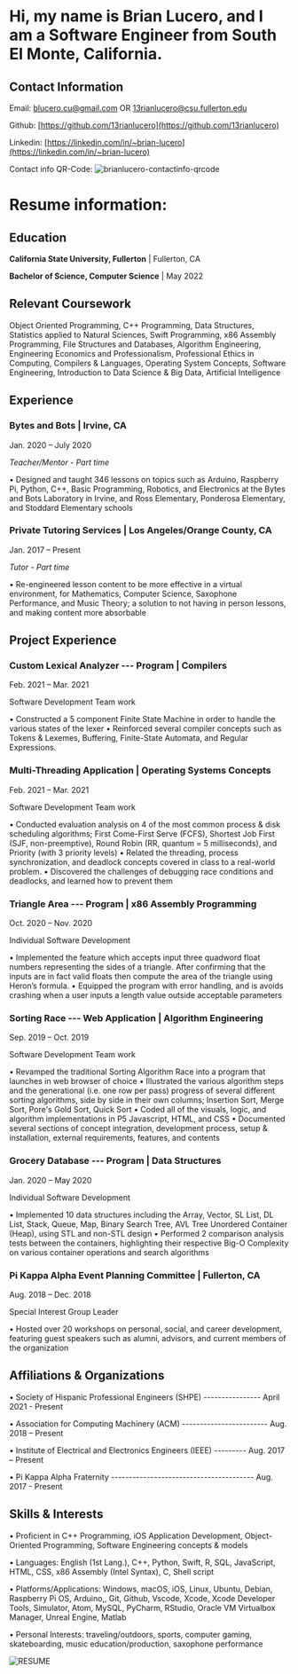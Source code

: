 # Hi, my name is Brian Lucero, and I am a Software Engineer from South El Monte, California.

## Contact Information
Email: blucero.cu@gmail.com OR 13rianlucero@csu.fullerton.edu

Github: [https://github.com/13rianlucero](https://github.com/13rianlucero)

Linkedin: [https://linkedin.com/in/~brian-lucero](https://linkedin.com/in/~brian-lucero)

Contact info QR-Code:
![brianlucero-contactinfo-qrcode](https://user-images.githubusercontent.com/47013770/134774885-c9dcbcf9-2b98-455a-8ccf-204c4da01e9f.jpg)

# Resume information:

## Education
**California State University, Fullerton** | Fullerton, CA

**Bachelor of Science, Computer Science**  | May 2022


## Relevant Coursework
Object Oriented Programming, C++ Programming, Data Structures, Statistics applied to Natural Sciences, Swift Programming, x86 Assembly Programming, File Structures and Databases, Algorithm Engineering, Engineering Economics and Professionalism, Professional Ethics in Computing, Compilers & Languages, Operating System Concepts, Software Engineering, Introduction to Data Science & Big Data, Artificial Intelligence

## Experience

### **Bytes and Bots** | Irvine, CA                                                                                                                

Jan. 2020 – July 2020 

*Teacher/Mentor - Part time*

• Designed and taught 346 lessons on topics such as Arduino, Raspberry Pi, Python, C++, Basic Programming, Robotics, and Electronics at the Bytes and Bots Laboratory in Irvine, and Ross Elementary, Ponderosa Elementary, and Stoddard Elementary schools

### **Private Tutoring Services** | Los Angeles/Orange County, CA                                                                                    

Jan. 2017 – Present 

*Tutor - Part time*

• Re-engineered lesson content to be more effective in a virtual environment, for Mathematics, Computer Science, Saxophone Performance, and Music Theory; a solution to not having in person lessons, and making content more absorbable

## Project Experience

### **Custom Lexical Analyzer** --- Program | Compilers 

Feb. 2021 – Mar. 2021 

Software Development Team work


• Constructed a 5 component Finite State Machine in order to handle the various states of the lexer
• Reinforced several compiler concepts such as Tokens & Lexemes, Buffering, Finite-State Automata, and Regular Expressions.


### **Multi-Threading Application** | Operating Systems Concepts 

Feb. 2021 – Mar. 2021 

Software Development Team work


• Conducted evaluation analysis on 4 of the most common process & disk scheduling algorithms; First Come-First Serve (FCFS), Shortest Job First (SJF, non-preemptive), Round Robin (RR, quantum = 5 milliseconds), and Priority (with 3 priority levels)
• Related the threading, process synchronization, and deadlock concepts covered in class to a real-world problem.
• Discovered the challenges of debugging race conditions and deadlocks, and learned how to prevent them


### **Triangle Area** --- Program | x86 Assembly Programming 

Oct. 2020 – Nov. 2020 

Individual Software Development


• Implemented the feature which accepts input three quadword float numbers representing the sides of a triangle. After confirming that the inputs are in fact valid floats then compute the area of the triangle using Heron’s formula.
• Equipped the program with error handling, and is avoids crashing when a user inputs a length value outside acceptable parameters


### **Sorting Race** --- Web Application | Algorithm Engineering 

Sep. 2019 – Oct. 2019 

Software Development Team work


• Revamped the traditional Sorting Algorithm Race into a program that launches in web browser of choice
• Illustrated the various algorithm steps and the generational (i.e. one row per pass) progress of several different sorting algorithms, side by
side in their own columns; Insertion Sort, Merge Sort, Pore's Gold Sort, Quick Sort
• Coded all of the visuals, logic, and algorithm implementations in P5 Javascript, HTML, and CSS
• Documented several sections of concept integration, development process, setup & installation, external requirements, features, and contents


### **Grocery Database** --- Program | Data Structures 

Jan. 2020 – May 2020 

Individual Software Development


• Implemented 10 data structures including the Array, Vector, SL List, DL List, Stack, Queue, Map, Binary Search Tree, AVL Tree Unordered Container (Heap), using STL and non-STL design
• Performed 2 comparison analysis tests between the containers, highlighting their respective Big-O Complexity on various container operations and search algorithms


### **Pi Kappa Alpha Event Planning Committee** | Fullerton, CA 

Aug. 2018 – Dec. 2018 

Special Interest Group Leader


• Hosted over 20 workshops on personal, social, and career development, featuring guest speakers such as alumni, advisors, and current members of the organization


## Affiliations & Organizations
• Society of Hispanic Professional Engineers (SHPE) ---------------- April 2021 - Present

• Association for Computing Machinery (ACM) ------------------------ Aug. 2018 – Present

• Institute of Electrical and Electronics Engineers (IEEE) --------- Aug. 2017 – Present

• Pi Kappa Alpha Fraternity ---------------------------------------- Aug. 2017 - Present

## Skills & Interests

• Proficient in C++ Programming, iOS Application Development, Object-Oriented Programming, Software Engineering concepts & models

• Languages: English (1st Lang.), C++, Python, Swift, R, SQL, JavaScript, HTML, CSS, x86 Assembly (Intel Syntax), C, Shell script

• Platforms/Applications: Windows, macOS, iOS, Linux, Ubuntu, Debian, Raspberry Pi OS, Arduino,, Git, Github, Vscode, Xcode, Xcode
Developer Tools, Simulator, Atom, MySQL, PyCharm, RStudio, Oracle VM Virtualbox Manager, Unreal Engine, Matlab

• Personal Interests: traveling/outdoors, sports, computer gaming, skateboarding, music education/production, saxophone performance

![RESUME]()
